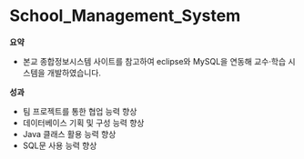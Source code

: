 # School_Management_System

**요약**

- 본교 종합정보시스템 사이트를 참고하여 eclipse와 MySQL을 연동해 교수·학습 시스템을 개발하였습니다.
    

**성과**

- 팀 프로젝트를 통한 협업 능력 향상
- 데이터베이스 기획 및 구성 능력 향상
- Java 클래스 활용 능력 향상
- SQL문 사용 능력 향상

